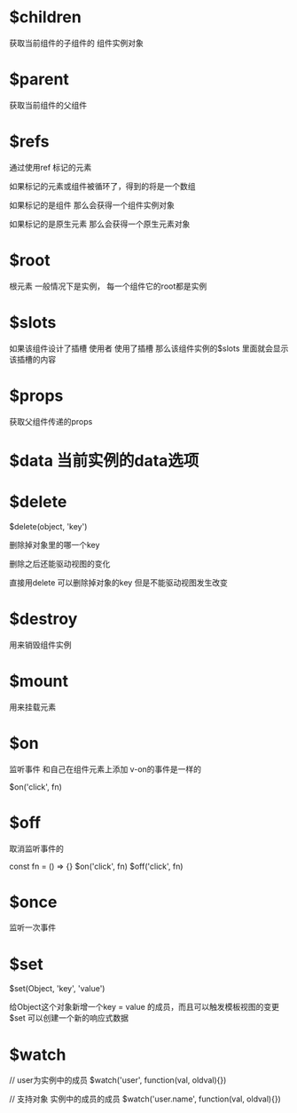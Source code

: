 # $children

获取当前组件的子组件的 组件实例对象

# $parent

获取当前组件的父组件

# $refs

通过使用ref 标记的元素

如果标记的元素或组件被循环了，得到的将是一个数组

如果标记的是组件 那么会获得一个组件实例对象

如果标记的是原生元素 那么会获得一个原生元素对象

# $root

根元素 一般情况下是实例， 每一个组件它的root都是实例

# $slots

如果该组件设计了插槽
使用者 使用了插槽 那么该组件实例的$slots 里面就会显示该插槽的内容

# $props

获取父组件传递的props

# $data 当前实例的data选项

# $delete

$delete(object, 'key')

删除掉对象里的哪一个key

删除之后还能驱动视图的变化

直接用delete 可以删除掉对象的key 但是不能驱动视图发生改变

# $destroy
用来销毁组件实例

# $mount 

用来挂载元素

# $on 

监听事件 和自己在组件元素上添加 v-on的事件是一样的

$on('click', fn)

# $off

取消监听事件的


const fn = () => {}
$on('click', fn)
$off('click', fn)

# $once 

监听一次事件

# $set

$set(Object, 'key', 'value')

给Object这个对象新增一个key = value 的成员，而且可以触发模板视图的变更
$set 可以创建一个新的响应式数据

# $watch

// user为实例中的成员
$watch('user', function(val, oldval){})

// 支持对象 实例中的成员的成员
$watch('user.name', function(val, oldval){})